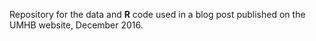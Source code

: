 Repository for the data and **R** code used in a blog post published on the UMHB website, December 2016.
